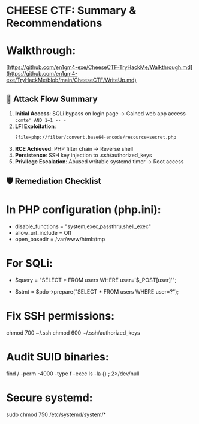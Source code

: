 # CHEESE CTF:  Summary & Recommendations


# Walkthrough: 
[https://github.com/en1gm4-exe/CheeseCTF-TryHackMe/Walkthrough.md](https://github.com/en1gm4-exe/TryHackMe/blob/main/CheeseCTF/WriteUp.md)




## 🚩 Attack Flow Summary
1. **Initial Access**: SQLi bypass on login page → Gained web app access  
   `comte' AND 1=1 -- -`  
2. **LFI Exploitation**:  
   ```bash
   ?file=php://filter/convert.base64-encode/resource=secret.php
3. **RCE Achieved**: PHP filter chain → Reverse shell
4. **Persistence**: SSH key injection to .ssh/authorized_keys
5. **Privilege Escalation**: Abused writable systemd timer → Root access
   

## 🛡️ Remediation Checklist

# In PHP configuration (php.ini):
+ disable_functions = "system,exec,passthru,shell_exec"
+ allow_url_include = Off
+ open_basedir = /var/www/html:/tmp

# For SQLi:
- $query = "SELECT * FROM users WHERE user='$_POST[user]'";
+ $stmt = $pdo->prepare("SELECT * FROM users WHERE user=?");

# Fix SSH permissions:
chmod 700 ~/.ssh
chmod 600 ~/.ssh/authorized_keys

# Audit SUID binaries:
find / -perm -4000 -type f -exec ls -la {} \; 2>/dev/null

# Secure systemd:
sudo chmod 750 /etc/systemd/system/*
